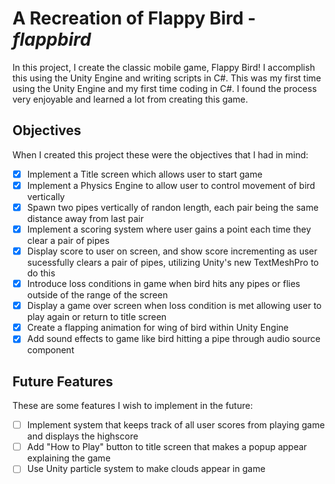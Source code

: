 # A Recreation of Flappy Bird - *flappbird*

In this project, I create the classic mobile game, Flappy Bird! I accomplish this using the Unity Engine and writing scripts in C#.
This was my first time using the Unity Engine and my first time coding in C#. I found the process very enjoyable and learned a lot from creating this game.

## Objectives

When I created this project these were the objectives that I had in mind:

- [x] Implement a Title screen which allows user to start game
- [x] Implement a Physics Engine to allow user to control movement of bird vertically
- [x] Spawn two pipes vertically of randon length, each pair being the same distance away from last pair
- [x] Implement a scoring system where user gains a point each time they clear a pair of pipes
- [x] Display score to user on screen, and show score incrementing as user sucessfully clears a pair of pipes, utilizing Unity's new TextMeshPro to do this
- [x] Introduce loss conditions in game when bird hits any pipes or flies outside of the range of the screen
- [x] Display a game over screen when loss condition is met allowing user to play again or return to title screen
- [x] Create a flapping animation for wing of bird within Unity Engine
- [x] Add sound effects to game like bird hitting a pipe through audio source component

## Future Features

These are some features I wish to implement in the future: 
- [ ] Implement system that keeps track of all user scores from playing game and displays the highscore
- [ ] Add "How to Play" button to title screen that makes a popup appear explaining the game
- [ ] Use Unity particle system to make clouds appear in game
